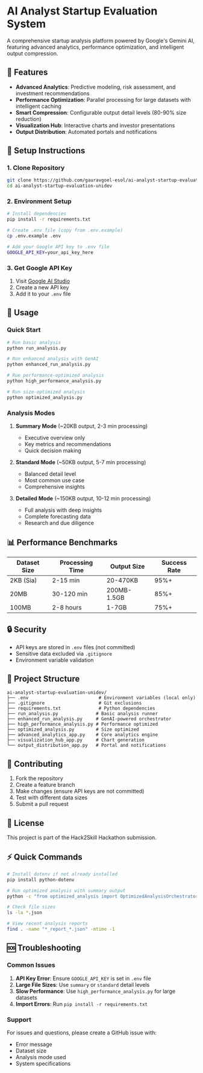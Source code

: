 # AI Analyst Startup Evaluation System

A comprehensive startup analysis platform powered by Google's Gemini AI, featuring advanced analytics, performance optimization, and intelligent output compression.

## 🚀 Features

- **Advanced Analytics**: Predictive modeling, risk assessment, and investment recommendations
- **Performance Optimization**: Parallel processing for large datasets with intelligent caching
- **Smart Compression**: Configurable output detail levels (80-90% size reduction)
- **Visualization Hub**: Interactive charts and investor presentations
- **Output Distribution**: Automated portals and notifications

## 🔧 Setup Instructions

### 1. Clone Repository
```bash
git clone https://github.com/gauravgoel-esol/ai-analyst-startup-evaluation-unidev.git
cd ai-analyst-startup-evaluation-unidev
```

### 2. Environment Setup
```bash
# Install dependencies
pip install -r requirements.txt

# Create .env file (copy from .env.example)
cp .env.example .env

# Add your Google API key to .env file
GOOGLE_API_KEY=your_api_key_here
```

### 3. Get Google API Key
1. Visit [Google AI Studio](https://makersuite.google.com/app/apikey)
2. Create a new API key
3. Add it to your `.env` file

## 🎯 Usage

### Quick Start
```python
# Run basic analysis
python run_analysis.py

# Run enhanced analysis with GenAI
python enhanced_run_analysis.py

# Run performance-optimized analysis
python high_performance_analysis.py

# Run size-optimized analysis
python optimized_analysis.py
```

### Analysis Modes

1. **Summary Mode** (~20KB output, 2-3 min processing)
   - Executive overview only
   - Key metrics and recommendations
   - Quick decision making

2. **Standard Mode** (~50KB output, 5-7 min processing)
   - Balanced detail level
   - Most common use case
   - Comprehensive insights

3. **Detailed Mode** (~150KB output, 10-12 min processing)
   - Full analysis with deep insights
   - Complete forecasting data
   - Research and due diligence

## 📊 Performance Benchmarks

| Dataset Size | Processing Time | Output Size | Success Rate |
|-------------|----------------|-------------|--------------|
| 2KB (Sia)   | 2-15 min      | 20-470KB   | 95%+         |
| 20MB        | 30-120 min    | 200MB-1.5GB| 85%+         |
| 100MB       | 2-8 hours     | 1-7GB      | 75%+         |

## 🔒 Security

- API keys are stored in `.env` files (not committed)
- Sensitive data excluded via `.gitignore`
- Environment variable validation

## 📁 Project Structure

```
ai-analyst-startup-evaluation-unidev/
├── .env                          # Environment variables (local only)
├── .gitignore                    # Git exclusions
├── requirements.txt              # Python dependencies
├── run_analysis.py              # Basic analysis runner
├── enhanced_run_analysis.py     # GenAI-powered orchestrator
├── high_performance_analysis.py # Performance optimized
├── optimized_analysis.py        # Size optimized
├── advanced_analytics_app.py    # Core analytics engine
├── visualization_hub_app.py     # Chart generation
└── output_distribution_app.py   # Portal and notifications
```

## 🤝 Contributing

1. Fork the repository
2. Create a feature branch
3. Make changes (ensure API keys are not committed)
4. Test with different data sizes
5. Submit a pull request

## 📝 License

This project is part of the Hack2Skill Hackathon submission.

## ⚡ Quick Commands

```bash
# Install dotenv if not already installed
pip install python-dotenv

# Run optimized analysis with summary output
python -c "from optimized_analysis import OptimizedAnalysisOrchestrator; orchestrator = OptimizedAnalysisOrchestrator('summary'); print('Analysis complete!')"

# Check file sizes
ls -la *.json

# View recent analysis reports
find . -name "*_report_*.json" -mtime -1
```

## 🆘 Troubleshooting

### Common Issues

1. **API Key Error**: Ensure `GOOGLE_API_KEY` is set in `.env` file
2. **Large File Sizes**: Use `summary` or `standard` detail levels
3. **Slow Performance**: Use `high_performance_analysis.py` for large datasets
4. **Import Errors**: Run `pip install -r requirements.txt`

### Support

For issues and questions, please create a GitHub issue with:
- Error message
- Dataset size
- Analysis mode used
- System specifications